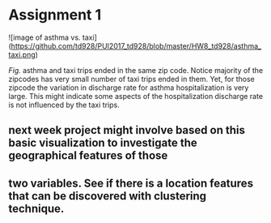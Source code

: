 # Assignment 1

![image of asthma vs. taxi]
(https://github.com/td928/PUI2017_td928/blob/master/HW8_td928/asthma_taxi.png)


_*Fig.*_ asthma and taxi trips ended in the same zip code. Notice majority of the zipcodes has very small number of 
taxi trips ended in them. Yet, for those zipcode the variation in discharge rate for asthma hospitalization is very large. 
This might indicate some aspects of the hospitalization discharge rate is not influenced by the taxi trips. 


## next week project might involve based on this basic visualization to investigate the geographical features of those 
## two variables. See if there is a location features that can be discovered with clustering technique. 

